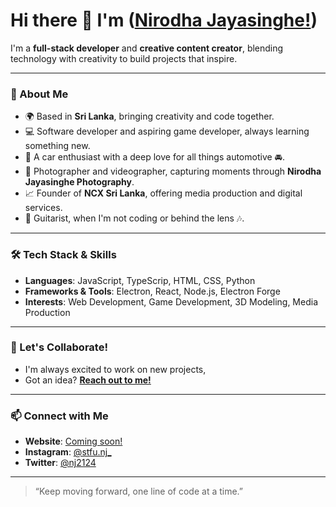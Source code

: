 # Hi there 👋 I'm ([Nirodha Jayasinghe!](https://github.com/NDDJayasinghe))

I'm a **full-stack developer** and **creative content creator**, blending technology with creativity to build projects that inspire.

---

### 🚀 About Me

- 🌍 Based in **Sri Lanka**, bringing creativity and code together.
- 💻 Software developer and aspiring game developer, always learning something new.
- 🛞 A car enthusiast with a deep love for all things automotive 🚘.
- 📸 Photographer and videographer, capturing moments through **Nirodha Jayasinghe Photography**.
- 📈 Founder of **NCX Sri Lanka**, offering media production and digital services.
- 🎸 Guitarist, when I'm not coding or behind the lens 🎶.

---

### 🛠 Tech Stack & Skills

- **Languages**: JavaScript, TypeScrip, HTML, CSS, Python
- **Frameworks & Tools**: Electron, React, Node.js, Electron Forge
- **Interests**: Web Development, Game Development, 3D Modeling, Media Production

---

### 💼 Let's Collaborate!

- I'm always excited to work on new projects,
- Got an idea? **[Reach out to me!](https://linktr.ee/nddjayasinghe)**

---

### 📫 Connect with Me

- **Website**: [Coming soon!](#)
- **Instagram**: [@stfu.nj_](https://instagram.com/stfu.nj_)
- **Twitter**: [@nj2124](https://twitter.com/Nj2124)

---

> “Keep moving forward, one line of code at a time.”


<!--
**NDDJayasinghe/NDDJayasinghe** is a ✨ _special_ ✨ repository because its `README.md` (this file) appears on your GitHub profile.

Here are some ideas to get you started:

- 🔭 I’m currently working on ...
- 🌱 I’m currently learning ...
- 👯 I’m looking to collaborate on ...
- 🤔 I’m looking for help with ...
- 💬 Ask me about ...
- 📫 How to reach me: ...
- 😄 Pronouns: ...
- ⚡ Fun fact: ...
-->
